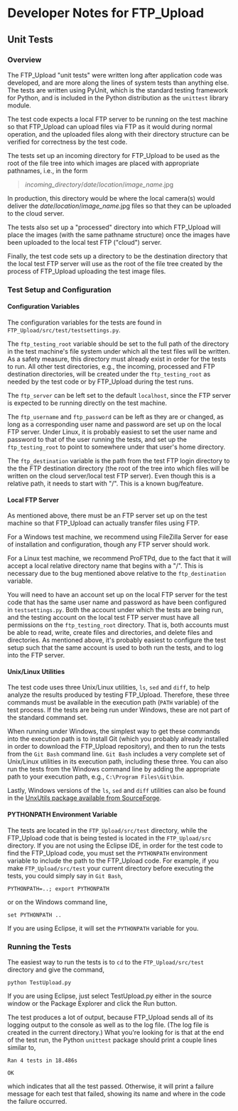 # Developer Notes for FTP_Upload #
## Unit Tests ##
### Overview ###

The FTP_Upload "unit tests" were written long after application 
code was developed, and are more along the lines of system tests 
than anything else.  The tests are written using PyUnit, which is the
standard testing framework for Python, and is included in the Python
distribution as the `unittest` library module.

The test code expects a local FTP server to be running on the test
machine so that FTP_Upload can upload files via FTP as it would
during normal operation, and the uploaded files along with their 
directory structure can be verified for correctness by the test code.

The tests set up an incoming directory for FTP_Upload to be used
as the root of the file tree into which 
images are placed with appropriate pathnames, i.e., in the form

>
>*incoming_directory*/*date*/*location*/*image_name*.jpg
> 

In production, this directory would be where the local camera(s) would
deliver the *date*/*location*/*image_name*.jpg files so that they
can be uploaded to the cloud server.

The tests also set up a "processed" directory into which 
FTP_Upload will place the images (with the same pathname
structure) once the images have been uploaded to the local test
FTP ("cloud") server.

Finally, the test code sets up a directory to be the destination
directory that the local test FTP server will use as the root of the file
tree created by the process of FTP_Upload uploading the test
image files.

### Test Setup and Configuration ###

#### Configuration Variables ####

The configuration variables for the tests are found in 
`FTP_Upload/src/test/testsettings.py`.

The `ftp_testing_root` variable should be set to the full
path of the directory in the test machine's file system under
which all the test files will be written.  As a safety measure,
this directory must already exist 
in order for the tests to run. All other test directories, e.g.,
the incoming, processed and FTP destination directories, will be
created under the `ftp_testing_root` as needed by the test code or 
by FTP_Upload during the test runs.

The `ftp_server` can be left set to the default `localhost`,
since the FTP server is expected to be running directly on the test
machine.

The `ftp_username` and `ftp_password` can be left as they are or
changed, as long as a corresponding user name and password are set
up on the local FTP server.  Under Linux, it is probably easiest to
set the user name and password to that of the user running the tests,
and set up the `ftp_testing_root` to point to somewhere under that
user's home directory.

The `ftp_destination` variable is the path from the test
FTP login directory to the the FTP destination directory (the root 
of the tree into which files will be written on the cloud server/local
test FTP server).  Even though this is a relative path, it needs to
start with "/".  This is a known bug/feature.

#### Local FTP Server ####

As mentioned above, there must be an FTP server set up on the test
machine so that FTP_Upload can actually transfer files using FTP.

For a Windows test machine, we recommend using FileZilla Server
for ease of installation and configuration, though
any FTP server should work.

For a Linux test machine, we recommend ProFTPd, due to the fact that
it will accept a local relative directory name that begins with a "/".
This is necessary due to the bug mentioned above relative to the
`ftp_destination` variable.

You will need to have an account set up on the local FTP server for the test code
that has the same user name and password as have been configured in 
`testsettings.py`. 
Both the account under which the tests are being run, and the testing account
on the local test FTP server must have all permissions on the `ftp_testing_root`
directory.  That is, both accounts must be able to read, write,
create files and directories, and delete files and directories.
As mentioned above, it's probably easiest to configure the test setup
such that the same account is used to both run the tests, and to log
into the FTP server.

#### Unix/Linux Utilities ####

The test code uses three Unix/Linux utilities, `ls`, `sed` and `diff`, 
to help analyze the results produced by testing FTP_Upload.
Therefore, these three commands must be available in the execution path 
(`PATH` variable) of the test process.  If the tests are being run
under Windows, these are not part of the standard command set.

When running under Windows, the simplest way to 
get these commands into the execution path is
to install Git (which you probably already installed in order to 
download the FTP_Upload repository), and then to run the tests from the
`Git Bash` command line. `Git Bash` includes a very complete set of
Unix/Linux utilities in its execution path, including these three.
You can also run the tests
from the Windows command line by adding the appropriate path to your
execution path, e.g., `C:\Program Files\Git\bin`.

Lastly, Windows versions of the `ls`, `sed` and `diff` utilities can also be 
found in the 
[UnxUtils package available from SourceForge](unxutils.sourceforge.net).

#### PYTHONPATH Environment Variable ####

The tests are located in the `FTP_Upload/src/test` directory,
while the FTP_Upload
code that is being tested is located in the `FTP_Upload/src` directory.
If you are not using the Eclipse IDE, in order for the test code to find the 
FTP_Upload code, you must set
the `PYTHONPATH` environment variable to include the path to the 
FTP_Upload code.
For example, if you make `FTP_Upload/src/test` 
your current
directory before executing the tests, 
you could simply say in `Git Bash`,

	PYTHONPATH=..; export PYTHONPATH

or on the Windows command line,

	set PYTHONPATH ..
	
If you are using Eclipse, it will set the `PYTHONPATH` variable for you.

### Running the Tests ###

The easiest way to run the tests is to `cd` to the `FTP_Upload/src/test` directory and
give the command,

	python TestUpload.py
	
If you are using Eclipse, just select TestUpload.py either in the source 
window or the Package Explorer and click the Run button.

The test produces a lot of output, because FTP_Upload sends all of its
logging output to the console as well as to the log file.  (The log
file is created in the current directory.)  What you're looking for is
that at the end of the test run, the Python `unittest` package should
print a couple lines similar to,

	Ran 4 tests in 18.486s
	
	OK

which indicates that all the test passed.  Otherwise, it will print
a failure message for each test that failed, showing its name and
where in the code the failure occurred.  